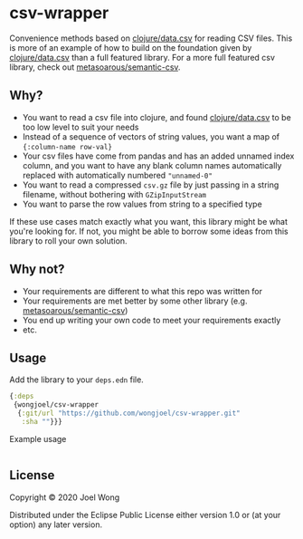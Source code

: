 # csv-wrapper

Convenience methods based on [clojure/data.csv](https://github.com/clojure/data.csv) for reading CSV files. This is more of an example of how to build on the foundation given by [clojure/data.csv](https://github.com/clojure/data.csv) than a full featured library. For a more full featured csv library, check out [metasoarous/semantic-csv](https://github.com/metasoarous/semantic-csv).

## Why?

- You want to read a csv file into clojure, and found [clojure/data.csv](https://github.com/clojure/data.csv) to be too low level to suit your needs
- Instead of a sequence of vectors of string values, you want a map of `{:column-name row-val}`
- Your csv files have come from pandas and has an added unnamed index column, and you want to have any blank column names automatically replaced with automatically numbered `"unnamed-0"`
- You want to read a compressed `csv.gz` file by just passing in a string filename, without bothering with `GZipInputStream`
- You want to parse the row values from string to a specified type

If these use cases match exactly what you want, this library might be what you're looking for. If not, you might be able to borrow some ideas from this library to roll your own solution.

## Why not?

- Your requirements are different to what this repo was written for
- Your requirements are met better by some other library (e.g. [metasoarous/semantic-csv](https://github.com/metasoarous/semantic-csv))
- You end up writing your own code to meet your requirements exactly
- etc.

## Usage

Add the library to your `deps.edn` file.

```clojure
{:deps
 {wongjoel/csv-wrapper
  {:git/url "https://github.com/wongjoel/csv-wrapper.git"
   :sha ""}}}
```

Example usage

```clojure

```

## License

Copyright © 2020 Joel Wong

Distributed under the Eclipse Public License either version 1.0 or (at
your option) any later version.
